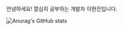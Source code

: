 안녕하세요! 열심히 공부하는 개발자 이현진입니다.

![Anurag's GitHub stats](https://github-readme-stats.vercel.app/api?username=drinkgalaxy&show_icons=true&theme=white)
